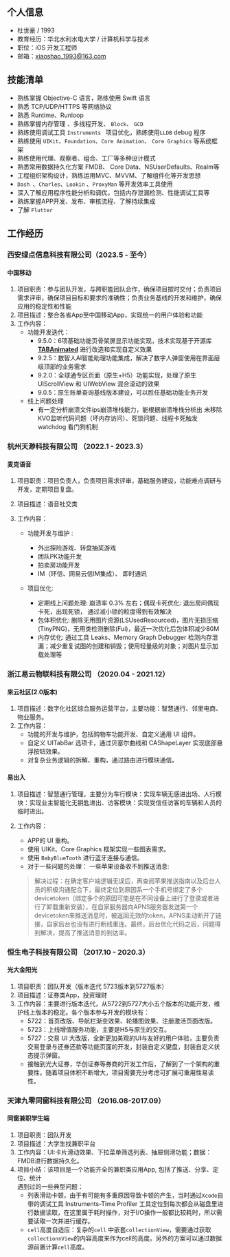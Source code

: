 ## 个人信息

- 杜世豪 / 1993
- 教育经历：华北水利水电大学 / 计算机科学与技术
- 职位：iOS 开发工程师
- 邮箱：xiaoshao_1993@163.com

## 技能清单

- 熟练掌握 Objective-C 语言，熟练使用 Swift 语言
- 熟悉 TCP/UDP/HTTPS 等网络协议
- 熟悉 Runtime、Runloop
- 熟练掌握内存管理 、多线程开发、 `Block`、 `GCD` 
- 熟练使用调试工具 `Instruments ` 项目优化，熟练使用`LLDB` debug 程序
- 熟练使用 `UIKit`、`Foundation`、`Core Animation`、 `Core Graphics` 等系统框架
- 熟练使用代理、观察者、组合、工厂等多种设计模式
- 熟悉常用数据持久化方案 FMDB、 Core Data、NSUserDefaults、Realm等
- 工程组织架构设计，熟练运用MVC、MVVM、了解组件化等开发思想
- `Dash `、`Charles`、`Lookin` 、`ProxyMan` 等开发效率工具使用
- 深入了解应用程序性能分析和调优，包括内存泄漏检测、性能调试工具等
- 熟练掌握APP开发、发布、审核流程、了解持续集成
- 了解 `Flutter`

## 工作经历

### 西安绿点信息科技有限公司（2023.5 - 至今）

#### 中国移动

1. 项目职责：参与团队开发，与跨职能团队合作，确保项目按时交付；负责项目需求评审，确保项目目标和要求的准确性；负责业务基线的开发和维护，确保应用的稳定性和性能
2. 项目描述：整合各省App至中国移动App，实现统一的用户体验和功能
3. 工作内容：
   - 功能开发迭代：
     - 9.5.0：6项基础功能页骨架屏显示功能实现，技术实现基于开源库 **[TABAnimated](https://github.com/tigerAndBull/TABAnimated)** 进行改造和实现自定义效果
     - 9.2.5：数智人AI智能助理功能集成，解决了数字人弹窗使用在界面层级顶部的业务需求
     - 9.2.0：全球通专区页面（原生+H5）功能实现，处理了原生 UIScrollView 和 UIWebView 混合滚动的效果
     - 9.0.5：原生账单查询基线版本建设，可以胜任基础功能业务开发
   - 线上问题处理
     -  有一定分析崩溃文件ips崩溃堆栈能力，能根据崩溃堆栈分析出 未移除KVO监听代码问题（坏内存访问）、死锁问题、线程卡死触发 watchdog 看门狗机制

### 杭州天渺科技有限公司 （2022.1 - 2023.3）

#### 麦克语音

1. 项目职责：项目负责人，负责项目需求评审，基础服务建设，功能难点调研与开发，定期项目复盘。
2. 项目描述：语音社交类
3. 工作内容：<br>

   - 功能开发与维护 :  

     - 外出探险游戏、转盘抽奖游戏
     - 团队PK功能开发
     - 拍卖房功能开发
     - IM（环信、网易云信IM集成）、 即时通讯 
   - 项目优化: 
   
     - 定期线上问题处理: 崩溃率 0.3% 左右；偶现卡死优化: 退出房间偶现卡死，出现死锁， 通过减小锁的粒度得到有效解决
     - 包体积优化: 删除无用图片资源(LSUsedResourced)，图片无损压缩(TinyPNG)，无用类检测删除(Fui)，最近一次优化后包体积减少80M
     - 内存优化: 通过工具 Leaks、Memory Graph Debugger 检测内存泄漏；减少重复试图的创建和销毁；使用轻量级的对象；对图片显示加载处理等



### 浙江易云物联科技有限公司 （2020.04 - 2021.12）

#### 来云社区(2.0版本)

1. 项目描述：数字化社区综合服务运营平台，主要功能：智慧通行、邻里电商、物业服务。
2. 工作内容：<br>
   - 功能的开发与维护，包括购物车功能开发、自定义通用 UI 组件。<br>
   - 自定义 UITabBar 选项卡，通过贝塞尔曲线和 CAShapeLayer 实现底部悬浮按钮效果。<br>
   - 对复杂业务逻辑的拆解、重构，通过路由进行模块通信。<br>
#### 易出入

1. 项目描述：智慧通行管理，主要分为车行模块：实现车辆无感进出场、人行模块：实现业主智能化无钥匙进出、访客模块：实现受信任访客的车辆和人员的临时进出。

2. 工作内容：<br>

   - APP的 UI 重构。<br>
   - 使用 UIKit、Core Graphics 框架实现一些图表需求。<br>
   - 使用 `BabyBlueTooth` 进行蓝牙连接与通信。<br>
   - 对于一些问题的处理： 一些苹果设备收不到推送消息:

   > 解决过程：在确定客户端逻辑无误后，再查阅苹果推送指南以及后台人员的积极沟通配合下，最终定位到原因系一个手机号绑定了多个devicetoken（绑定多个的原因可能是在不同设备上进行了登录或者进行了卸载重新安装），在自家服务器向APNS服务器发送第一个 devicetoken来推送消息时，被返回无效的token，APNS主动断开了链接，自家后台也没有进行断线重连。最终，后台优化代码之后，问题得到解决，提高了推送消息的到达率。



### 恒生电子科技有限公司 （2017.10 - 2020.3）

#### 光大金阳光

1. 项目职责：团队开发（版本迭代 5723版本到5727版本）
2. 项目描述：证券类App，投资理财
3. 工作内容：主要进行版本迭代，从5722到5727大小五个版本的功能开发，维护线上版本的稳定。各个版本参与开发的模块有：<br>
      - 5722：首页改版、导航栏渐变效果、轮播图效果、注册激活页面改版。 
      - 5723：上线增值服务功能，主要是H5与原生的交互。 
      - 5727：交易 UI 大改版，全新更加美观的UI与友好的用户体验，主要负责交易登录与还券还款等功能页面的开发，封装自定义键盘，封装自定义状态提示弹窗。 
      - 接触到光大证券，华创证券等券商的开发工作后，了解到了一个架构的重要性，随着项目体积不断增大，项目需要充分考虑可扩展可重用性易读性。



### 天津九零同窗科技有限公司 （2016.08-2017.09）

#### 同窗兼职学生端

1. 项目职责：团队开发
2. 项目描述：大学生找兼职平台
3. 工作内容：UI:卡片滑动效果、下拉菜单筛选列表、抽屉侧滑功能；数据：FMDB进行数据持久化。
4. 项目小结：该项目是一个功能齐全的兼职类应用App, 包括了推送、分享、定位、统计 <br>遇到过的一些典型问题：
   -  列表滑动卡顿，由于有可能有多重原因导致卡顿的产生，当时通过`Xcode`自带的调试工具 Instruments-Time Profiler 工具定位到每次都会从磁盘里进行数据读取，在这里属于耗时操作，对于I/O操作一般都比较耗时，所以需要读取一次并进行缓存。
   - `cell`高度自适应：复杂的`cell` 中嵌套`collectionView`，需要通过获取`collectionnView`的内容高度来作为cell的高度。另外的方案可以通过数据源前置计算`cell`高度。
